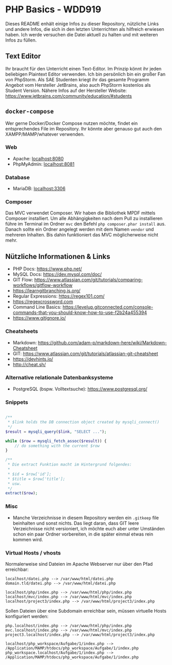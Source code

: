 # PHP Basics - WDD919

Dieses README enhält einige Infos zu dieser Repository, nützliche Links und andere Infos, die sich in den letzten Unterrichten als hilfreich erwiesen haben. Ich werde versuchen die Datei aktuell zu halten und mit weiteren Infos zu füllen.

## Text Editor

Ihr braucht für den Unterricht einen Text-Editor. Im Prinzip könnt ihr jeden beliebigen Plaintext Editor verwenden. Ich bin persönlich bin ein großer Fan von PhpStorm. Als SAE Studenten kriegt ihr das gesamte Programm Angebot vom Hersteller JetBrains, also auch PhpStorm kostenlos als Student Version. Nähere Infos auf der Hersteller Website: https://www.jetbrains.com/community/education/#students

## `docker-compose`

Wer gerne Docker/Docker Compose nutzen möchte, findet ein entsprechendes File im Repository. Ihr könnte aber genauso gut auch den XAMPP/MAMP/whatever verwenden.

### Web
+ Apache: [localhost:8080](localhost:8080)
+ PhpMyAdmin: [localhost:8081](localhost:8081)

### Database
+ MariaDB: [localhost:3306](localhost:3306)

### Composer

Das MVC verwendet Composer. Wir haben die Bibliothek MPDF mittels Composer installiert. Um alle Abhängigkeiten nach dem Pull zu installieren führe im Terminal im Ordner `mvc` den Befehl `php composer.phar install` aus. Danach sollte ein Ordner angelegt werden mit dem Namen `vendor` und mehreren Inhalten. Bis dahin funktioniert das MVC möglicherweise nicht mehr.

## Nützliche Informationen & Links

+ PHP Docs: https://www.php.net/
+ MySQL Docs: https://dev.mysql.com/doc/
+ GIT Flow: https://www.atlassian.com/git/tutorials/comparing-workflows/gitflow-workflow
+ https://learngitbranching.js.org/
+ Regular Expressions: https://regex101.com/
+ https://regexcrossword.com
+ Command Line Basics: https://levelup.gitconnected.com/console-commands-that-you-should-know-how-to-use-f2b24a455394
+ https://www.gitignore.io/

### Cheatsheets

+ Markdown: https://github.com/adam-p/markdown-here/wiki/Markdown-Cheatsheet
+ GIT: https://www.atlassian.com/git/tutorials/atlassian-git-cheatsheet
+ https://devhints.io/
+ http://cheat.sh/

### Alternative relationale Datenbanksysteme

+ PostgreSQL (bspw. Volltextsuche): https://www.postgresql.org/

### Snippets

```php

/**
 * $link holds the DB connection object created by mysqli_connect()
 */
$result = mysqli_query($link, "SELECT ...");

while ($row = mysqli_fetch_assoc($result)) {
    // do something with the current $row
}
```

```php
/**
 * Die extract Funktion macht im Hintergrund folgendes:
 *
 * $id = $row['id'];
 * $title = $row['title'];
 * usw.
 */
extract($row);
```

### Misc

+ Manche Verzeichnisse in diesem Repository werden ein `.gitkeep` file beinhalten und sonst nichts. Das liegt daran, dass GIT leere Verzeichnisse nicht versioniert, ich möchte euch aber unter Umständen schon ein paar Ordner vorbereiten, in die später einmal etwas rein kommen wird.


### Virtual Hosts / vhosts

Normalerweise sind Dateien im Apache Webserver nur über den Pfad erreichbar:

```
localhost/datei.php --> /var/www/html/datei.php
domain.tld/datei.php --> /var/www/html/datei.php

localhost/php/index.php --> /var/www/html/php/index.php
localhost/mvc/index.php --> /var/www/html/mvc/index.php
localhost/project3/index.php --> /var/www/html/project3/index.php
```

Sollen Dateien über eine Subdomain erreichbar sein, müssen virtuelle Hosts konfiguriert werden:

```
php.localhost/index.php --> /var/www/html/php/index.php
mvc.localhost/index.php --> /var/www/html/mvc/index.php
project3.localhost/index.php --> /var/www/html/project3/index.php

localhost/php_workspace/Aufgabe/1/index.php --> /Application/MAMP/htdocs/php_workspace/Aufgabe/1/index.php
php_workspace.localhost/Aufgabe/1/index.php --> /Application/MAMP/htdocs/php_workspace/Aufgabe/1/index.php
```
